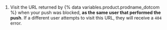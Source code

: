 1. Visit the URL returned by {% data variables.product.prodname_dotcom %} when your push was blocked, **as the same user that performed the push**. If a different user attempts to visit this URL, they will receive a `404` error.
